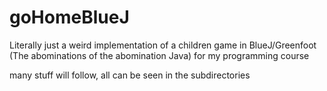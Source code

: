 # goHomeBlueJ

Literally just a weird implementation of a children game in BlueJ/Greenfoot (The abominations of the abomination Java) for my programming course

many stuff will follow, all can be seen in the subdirectories
